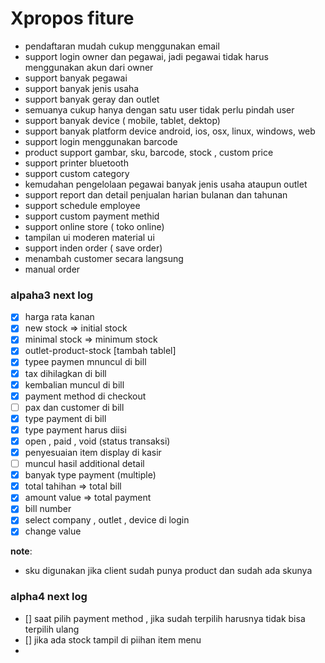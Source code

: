 # Xpropos fiture

- pendaftaran mudah cukup menggunakan email
- support login owner dan pegawai, jadi pegawai tidak harus menggunakan akun dari owner
- support banyak pegawai
- support banyak jenis usaha
- support banyak geray dan outlet
- semuanya cukup hanya dengan satu user tidak perlu pindah user
- support banyak device ( mobile, tablet, dektop)
- support banyak platform device android, ios, osx, linux, windows, web
- support login menggunakan barcode
- product support gambar, sku, barcode, stock , custom price
- support printer bluetooth
- support custom category
- kemudahan pengelolaan pegawai banyak jenis usaha ataupun outlet
- support report dan detail penjualan harian bulanan dan tahunan
- support schedule employee
- support custom payment methid
- support online store ( toko online)
- tampilan ui moderen material ui
- support inden order ( save order)
- menambah customer secara langsung
- manual order


### alpaha3 next log

- [x] harga rata kanan
- [x] new stock => initial stock
- [x] minimal stock => minimum stock
- [x] outlet-product-stock [tambah tablel]
- [x] typee paymen mnuncul di bill
- [x] tax dihilagkan di bill
- [x] kembalian muncul di bill
- [x] payment method di checkout
- [ ] pax dan customer di bill
- [x] type payment di bill
- [x] type payment harus diisi
- [x] open , paid , void (status transaksi)
- [x] penyesuaian item display di kasir
- [ ] muncul hasil additional detail
- [x] banyak type payment (multiple)
- [x] total tahihan => total bill
- [x] amount value => total payment
- [x] bill number
- [x] select company , outlet , device di login 
- [x] change value 

__note__: 
  - sku digunakan jika client sudah punya product dan sudah ada skunya 

### alpha4 next log
- [] saat pilih payment method , jika sudah terpilih harusnya tidak bisa terpilih ulang
- [] jika ada stock tampil di piihan item menu
- 
